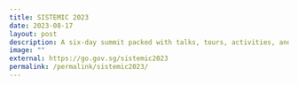 ```yaml
---
title: SISTEMIC 2023
date: 2023-08-17
layout: post
description: A six-day summit packed with talks, tours, activities, and workshops!
image: ""
external: https://go.gov.sg/sistemic2023
permalink: /permalink/sistemic2023/
---
```

